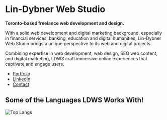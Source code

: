 # Lin-Dybner Web Studio

**Toronto-based freelance web development and design.**

With a solid web development and digital marketing background, especially in financial services, banking, education and digital humanities, Lin-Dybner Web Studio brings a unique perspective to its web and digital projects.

Combining expertise in web development, web design, SEO web content, and digital marketing, LDWS craft immersive online experiences that captivate and engage users.

- [Portfolio](http://lindybner.com)
- [LinkedIn](http://linkedin.com/company/lindybner/)
- [Contact](http://lindybner.com/#contact)

## Some of the Languages LDWS Works With!

![Top Langs](https://github-readme-stats.vercel.app/api/top-langs/?username=jimlindybner&layout=compact)

<!--
**jimlindybner/jimlindybner** is a ✨ _special_ ✨ repository because its `README.md` (this file) appears on your GitHub profile.

Here are some ideas to get you started:

- 🔭 I’m currently working on ...
- 🌱 I’m currently learning ...
- 👯 I’m looking to collaborate on ...
- 🤔 I’m looking for help with ...
- 💬 Ask me about ...
- 📫 How to reach me: ...
- 😄 Pronouns: ...
- ⚡ Fun fact: ...
-->

